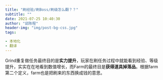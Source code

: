 ```yaml
---
title: "刷经验/刷Boss/刷级怎么翻？？"
subtitle: ""
date: 2021-07-25 10:40:30
author: "邱陈程"
header-img: "img/post-bg-css.jpg"
tags:

- 本地化
- 翻译
---
```

Grind重复做任务最终目的是**实力提升**，玩家在刷任务过程中就能看到经验、等级提升，实实在在地看到数值增长，而Farm的最终目是**获得道具掉落品**。根据farm第二个定义，farm也是把刷来的东西换成钱的意思。